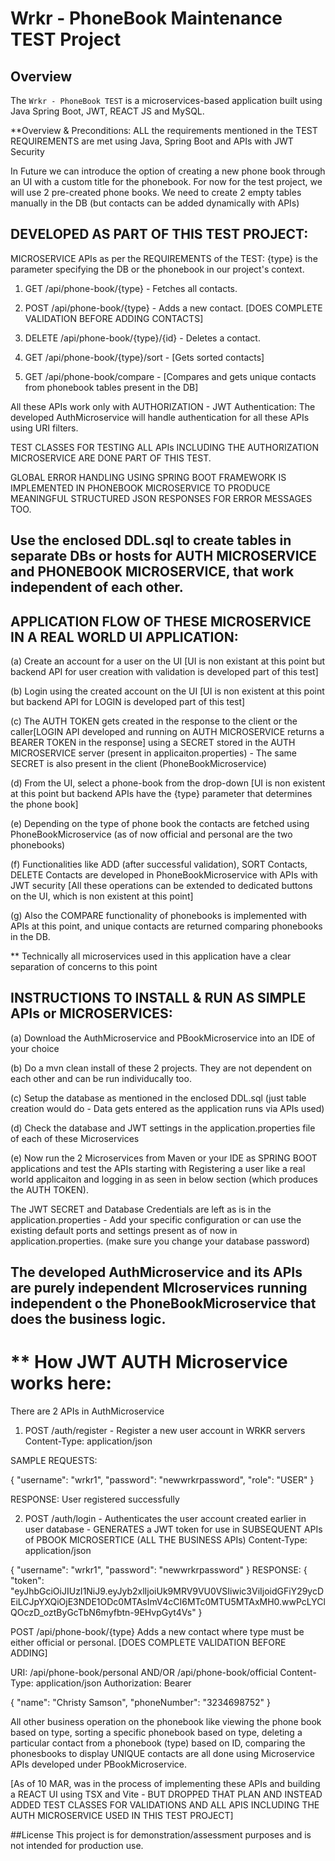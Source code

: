 # Wrkr - PhoneBook Maintenance TEST Project

## Overview
The `Wrkr - PhoneBook TEST` is a microservices-based application built using Java Spring Boot, JWT, REACT JS and MySQL.


**Overview & Preconditions:
ALL the requirements mentioned in the TEST REQUIREMENTS are met using Java, Spring Boot and APIs with JWT Security

In Future we can introduce the option of creating a new phone book through an UI with a custom title for the phonebook. 
For now for the test project, we will use 2 pre-created phone books. We need to create 2 empty tables manually in the DB (but contacts can be added dynamically with APIs)


## DEVELOPED AS PART OF THIS TEST PROJECT:

  MICROSERVICE APIs as per the REQUIREMENTS of the TEST:  {type} is the parameter specifying the DB or the phonebook in our project's context.

1) GET /api/phone-book/{type} - Fetches all contacts. 

2) POST /api/phone-book/{type} - Adds a new contact. [DOES COMPLETE VALIDATION BEFORE ADDING CONTACTS]

3) DELETE /api/phone-book/{type}/{id} - Deletes a contact. 

4) GET /api/phone-book/{type}/sort - [Gets sorted contacts]

5) GET /api/phone-book/compare - [Compares and gets unique contacts from phonebook tables present in the DB] 

All these APIs work only with AUTHORIZATION - JWT Authentication: The developed AuthMicroservice will handle authentication for all these APIs using URI filters.

TEST CLASSES FOR TESTING ALL APIs INCLUDING THE AUTHORIZATION MICROSERVICE ARE DONE PART OF THIS TEST.

GLOBAL ERROR HANDLING USING SPRING BOOT FRAMEWORK IS IMPLEMENTED IN PHONEBOOK MICROSERVICE TO PRODUCE MEANINGFUL STRUCTURED JSON RESPONSES FOR ERROR MESSAGES TOO.

## Use the enclosed DDL.sql to create tables in separate DBs or hosts for AUTH MICROSERVICE and PHONEBOOK MICROSERVICE, that work independent of each other. 


## APPLICATION FLOW OF THESE MICROSERVICE IN A REAL WORLD UI APPLICATION:

(a) Create an account for a user on the UI [UI is non existant at this point but backend API for user creation with validation is developed part of this test]

(b) Login using the created account on the UI [UI is non existent at this point but backend API for LOGIN is developed part of this test]

(c) The AUTH TOKEN gets created in the response to the client or the caller[LOGIN API developed and running on AUTH MICROSERVICE returns a BEARER TOKEN in the response] using a SECRET stored in the AUTH MICROSERVICE server (present in applicaiton.properties) - The same SECRET is also present in the client (PhoneBookMicroservice)

(d) From the UI, select a phone-book from the drop-down [UI is non existent at this point but backend APIs have the {type} parameter that determines the phone book]

(e) Depending on the type of phone book the contacts are fetched using PhoneBookMicroservice (as of now official and personal are the two phonebooks)

(f) Functionalities like ADD (after successful validation), SORT Contacts, DELETE Contacts are developed in PhoneBookMicroservice with APIs with JWT security [All these operations can be extended to dedicated buttons on the UI, which is non existent at this point]

(g) Also the COMPARE functionality of phonebooks is implemented with APIs at this point, and unique contacts are returned comparing phonebooks in the DB.

** Technically all microservices used in this application have a clear separation of concerns to this point

## INSTRUCTIONS TO INSTALL & RUN AS SIMPLE APIs or MICROSERVICES:

(a) Download the AuthMicroservice and PBookMicroservice into an IDE of your choice

(b) Do a mvn clean install of these 2 projects. They are not dependent on each other and can be run individucally too. 

(c) Setup the database as mentioned in the enclosed DDL.sql (just table creation would do - Data gets entered as the application runs via APIs used)

(d) Check the database and JWT settings in the application.properties file of each of these Microservices

(e) Now run the 2 Microservices from Maven or your IDE as SPRING BOOT applications and test the APIs starting with Registering a user like a real world applicaiton and logging in as seen in below section (which produces the AUTH TOKEN).

The JWT SECRET and Database Credentials are left as is in the application.properties - Add your specific configuration or can use the existing default ports and settings present as of now in application.properties. (make sure you change your database password)


## The developed AuthMicroservice and its APIs are purely independent MIcroservices running independent o the PhoneBookMicroservice that does the business logic.
** How JWT AUTH Microservice works here:
========================================
There are 2 APIs in AuthMicroservice
1) POST /auth/register - Register a new user account in WRKR servers
Content-Type: application/json

SAMPLE REQUESTS:

{
  "username": "wrkr1",
  "password": "newwrkrpassword",
  "role": "USER"
}

RESPONSE: 
User registered successfully

2) POST /auth/login - Authenticates the user account created earlier in user database - GENERATES a JWT token for use in SUBSEQUENT APIs of PBOOK MICROSERTICE (ALL THE BUSINESS APIs)
Content-Type: application/json

{
  "username": "wrkr1",
  "password": "newwrkrpassword"
}
RESPONSE: 
{
    "token": "eyJhbGciOiJIUzI1NiJ9.eyJyb2xlIjoiUk9MRV9VU0VSIiwic3ViIjoidGFiY29ycDEiLCJpYXQiOjE3NDE1ODc0MTAsImV4cCI6MTc0MTU5MTAxMH0.wwPcLYClQOczD_oztByGcTbN6myfbtn-9EHvpGyt4Vs"
}
 

POST /api/phone-book/{type} Adds a new contact where type must be either official or personal. [DOES COMPLETE VALIDATION BEFORE ADDING]

URI: <HOST>/api/phone-book/personal AND/OR  <HOST>/api/phone-book/official
Content-Type: application/json
Authorization: Bearer <the generated token from previous login API step>

{
    "name": "Christy Samson",
    "phoneNumber": "3234698752"
}

All other business operation on the phonebook like viewing the phone book based on type, sorting a specific phonebook based on type, deleting a particular contact from a phonebook (type) based on ID, comparing the phonesbooks to display UNIQUE contacts are all done using Microservice APIs developed under PBookMicroservice.
 
 
[As of 10 MAR, was in the process of implementing these APIs and building a REACT UI using TSX and Vite - BUT DROPPED THAT PLAN AND INSTEAD ADDED TEST CLASSES FOR VALIDATIONS AND ALL APIS INCLUDING THE AUTH MICROSERVICE USED IN THIS TEST PROJECT]


##License
This project is for demonstration/assessment purposes and is not intended for production use.






 
